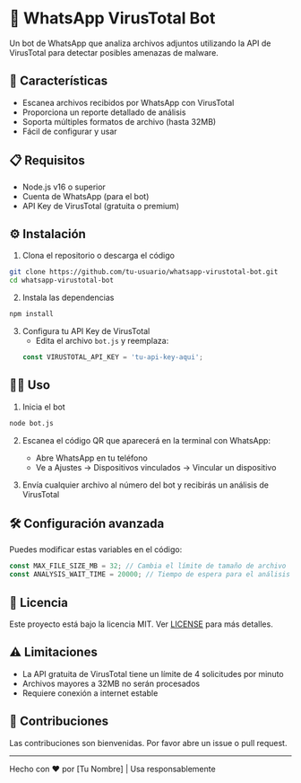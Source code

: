 # 📱 WhatsApp VirusTotal Bot

Un bot de WhatsApp que analiza archivos adjuntos utilizando la API de VirusTotal para detectar posibles amenazas de malware.

## 🚀 Características

- Escanea archivos recibidos por WhatsApp con VirusTotal
- Proporciona un reporte detallado de análisis
- Soporta múltiples formatos de archivo (hasta 32MB)
- Fácil de configurar y usar

## 📋 Requisitos

- Node.js v16 o superior
- Cuenta de WhatsApp (para el bot)
- API Key de VirusTotal (gratuita o premium)

## ⚙️ Instalación

1. Clona el repositorio o descarga el código
```bash
git clone https://github.com/tu-usuario/whatsapp-virustotal-bot.git
cd whatsapp-virustotal-bot
```

2. Instala las dependencias
```bash
npm install
```

3. Configura tu API Key de VirusTotal
   - Edita el archivo `bot.js` y reemplaza:
   ```javascript
   const VIRUSTOTAL_API_KEY = 'tu-api-key-aqui';
   ```

## 🏃‍♂️ Uso

1. Inicia el bot
```bash
node bot.js
```

2. Escanea el código QR que aparecerá en la terminal con WhatsApp:
   - Abre WhatsApp en tu teléfono
   - Ve a Ajustes → Dispositivos vinculados → Vincular un dispositivo

3. Envía cualquier archivo al número del bot y recibirás un análisis de VirusTotal

## 🛠️ Configuración avanzada

Puedes modificar estas variables en el código:

```javascript
const MAX_FILE_SIZE_MB = 32; // Cambia el límite de tamaño de archivo
const ANALYSIS_WAIT_TIME = 20000; // Tiempo de espera para el análisis (ms)
```

## 📜 Licencia

Este proyecto está bajo la licencia MIT. Ver [LICENSE](LICENSE) para más detalles.

## ⚠️ Limitaciones

- La API gratuita de VirusTotal tiene un límite de 4 solicitudes por minuto
- Archivos mayores a 32MB no serán procesados
- Requiere conexión a internet estable

## 🤝 Contribuciones

Las contribuciones son bienvenidas. Por favor abre un issue o pull request.

---

Hecho con ❤️ por [Tu Nombre] | Usa responsablemente
